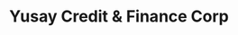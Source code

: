 ---
title: "Yusay Credit & Finance Corp"
url: /puerto-princesa/yusay-credit-and-finance-corp/
shop: pawnbroker
---